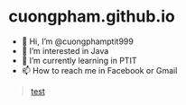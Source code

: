 # cuongpham.github.io
- 👋 Hi, I’m @cuongphamptit999
- 👀 I’m interested in Java
- 🌱 I’m currently learning in PTIT
- 📫 How to reach me in Facebook or Gmail
<blockquote class="imgur-embed-pub" lang="en" data-id="a/OSQhgZc"  ><a href="//imgur.com/a/OSQhgZc">test</a></blockquote><script async src="//s.imgur.com/min/embed.js" charset="utf-8"></script>
